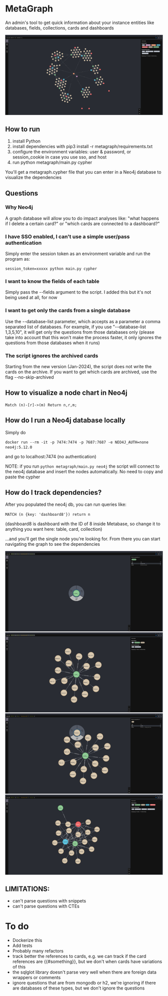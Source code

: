 # MetaGraph

An admin's tool to get quick information about your instance entities like databases, fields, collections, cards and dashboards

![Node1](graph.png)

## How to run

1) install Python
2) install dependencies with pip3 install -r metagraph/requirements.txt
3) configure the environment variables: user & password, or session_cookie in case you use sso, and host
4) run python metagraph/main.py cypher

You'll get a metagraph.cypher file that you can enter in a Neo4j database to visualize the dependencies

## Questions

### Why Neo4j

A graph database will allow you to do impact analyses like: "what happens if I delete a certain card?" or "which cards are connected to a dashboard?"

### I have SSO enabled, I can't use a simple user/pass authentication

Simply enter the session token as an environment variable and run the program as:

```
session_token=xxxxx python main.py cypher
```

### I want to know the fields of each table

Simply pass the --fields argument to the script. I added this but it's not being used at all, for now

### I want to get only the cards from a single database

Use the --database-list parameter, which accepts as a parameter a comma separated list of databases. For example, if you use "--database-list 1,3,5,10", it will get only the questions from those databases only (please take into account that this won't make the process faster, it only ignores the questions from those databases when it runs)

### The script ignores the archived cards

Starting from the new version (Jan-2024), the script does not write the cards on the archive. If you want to get which cards are archived, use the flag --no-skip-archived

## How to visualize a node chart in Neo4j

```
Match (n)-[r]->(m) Return n,r,m;
```

## How do I run a Neo4j database locally

Simply do 

```
docker run --rm -it -p 7474:7474 -p 7687:7687 -e NEO4J_AUTH=none neo4j:5.12.0
```

and go to localhost:7474 (no authentication)

NOTE: if you run `python metagraph/main.py neo4j` the script will connect to the neo4j database and insert the nodes automatically. No need to copy and paste the cypher

## How do I track dependencies?

After you populated the neo4j db, you can run queries like:

`MATCH (n {key: 'dashboard8'}) return n`

(dashboard8 is dashboard with the ID of 8 inside Metabase, so change it to anything you want here: table, card, collection)

...and you'll get the single node you're looking for. From there you can start navigating the graph to see the dependencies

![Node1](singleNode.png)
![Node2](expandedNode.png)
![Node3](anotherNode.png)
![Node4](moreExpandedNode.png)

## LIMITATIONS:
- can't parse questions with snippets
- can't parse questions with CTEs

# To do
- Dockerize this
- Add tests
- Probably many refactors
- track better the references to cards, e.g. we can track if the card references are {{#something}}, but we don't when cards have variations of this
- the sqlglot library doesn't parse very well when there are foreign data wrappers or comments
- ignore questions that are from mongodb or h2, we're ignoring if there are databases of these types, but we don't ignore the questions